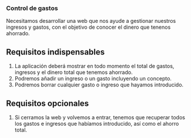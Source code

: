 ### Control de gastos

Necesitamos desarrollar una web que nos ayude a gestionar nuestros ingresos y gastos, con el objetivo de conocer el dinero que tenenos ahorrado.

## Requisitos indispensables
1. La aplicación deberá mostrar en todo momento el total de gastos, ingresos y el dinero total que tenemos ahorrado.
2. Podremos añadir un ingreso o un gasto incluyendo un concepto.
3. Podremos borrar cualquier gasto o ingreso que hayamos introducido.

## Requisitos opcionales
1. Si cerramos la web y volvemos a entrar, tenemos que recuperar todos los gastos e ingresos que habíamos introducido, así como el ahorro total.

